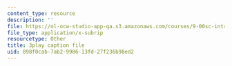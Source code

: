 ```yaml
---
content_type: resource
description: ''
file: https://ol-ocw-studio-app-qa.s3.amazonaws.com/courses/9-00sc-introduction-to-psychology-fall-2011/898f0cab7ab2998613fd27f236b98ed2_Qw4SkvZ03cc.srt
file_type: application/x-subrip
resourcetype: Other
title: 3play caption file
uid: 898f0cab-7ab2-9986-13fd-27f236b98ed2
---
```

